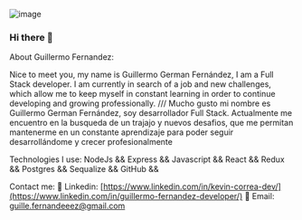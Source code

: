 ![image](https://user-images.githubusercontent.com/98292289/200662706-e96cf750-ad64-4cab-8e14-5c202ae33e23.png)

### Hi there 👋

About Guillermo Fernandez:

Nice to meet you, my name is Guillermo German Fernández, I am a Full Stack developer. I am currently in search of a job and new challenges, which allow me to keep myself in constant learning in order to continue developing and growing professionally. 
///
Mucho gusto mi nombre es Guillermo German Fernández, soy desarrollador Full Stack. Actualmente me encuentro en la busqueda de un trajajo y nuevos desafios, que me permitan mantenerme en un  constante aprendizaje para poder seguir desarrollándome y crecer profesionalmente

Technologies I use:
NodeJs &&
Express &&
Javascript &&
React &&
Redux &&
Postgres &&
Sequalize &&
GitHub && 


Contact me:
💾 Linkedin: [https://www.linkedin.com/in/kevin-correa-dev/](https://www.linkedin.com/in/guillermo-fernandez-developer/)
💾 Email: guille.fernandeeez@gmail.com


